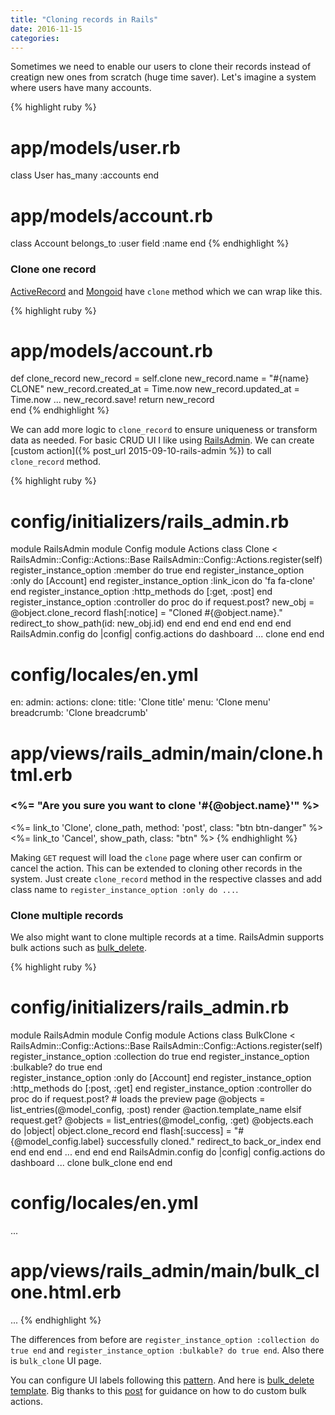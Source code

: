 ```yaml
---
title: "Cloning records in Rails"
date: 2016-11-15
categories:
---
```


Sometimes we need to enable our users to clone their records instead of creatign new ones from scratch (huge time saver).  Let's imagine a system where users have many accounts.  

{% highlight ruby %}
# app/models/user.rb
class User
  has_many :accounts
end
# app/models/account.rb
class Account
  belongs_to :user
  field :name
end
{% endhighlight %}

### Clone one record

[ActiveRecord](http://apidock.com/rails/ActiveRecord/Base/clone) and [Mongoid](http://www.rubydoc.info/github/mongoid/mongoid/Mongoid/Copyable) have `clone` method which we can wrap like this.

{% highlight ruby %}
# app/models/account.rb
def clone_record
  new_record = self.clone
  new_record.name = "#{name} CLONE"
  new_record.created_at = Time.now
  new_record.updated_at = Time.now
  ...
  new_record.save!
  return new_record  
end
{% endhighlight %}

We can add more logic to `clone_record` to ensure uniqueness or transform data as needed.  For basic CRUD UI I like using [RailsAdmin](https://github.com/sferik/rails_admin).  We can create [custom action]({% post_url 2015-09-10-rails-admin %}) to call `clone_record` method.

{% highlight ruby %}
# config/initializers/rails_admin.rb
module RailsAdmin
  module Config
    module Actions
      class Clone < RailsAdmin::Config::Actions::Base
        RailsAdmin::Config::Actions.register(self)
        register_instance_option :member do true end
        register_instance_option :only do [Account] end
        register_instance_option :link_icon do 'fa fa-clone' end
        register_instance_option :http_methods do [:get, :post] end
        register_instance_option :controller do
          proc do
            if request.post?
              new_obj = @object.clone_record
              flash[:notice] = "Cloned #{@object.name}."
              redirect_to show_path(id: new_obj.id)
            end
          end
        end
      end
    end
  end
end
RailsAdmin.config do |config|
  config.actions do
    dashboard
    ...
    clone
  end
end
# config/locales/en.yml
en:
  admin:
    actions:
      clone:
        title: 'Clone title'
        menu: 'Clone menu'
        breadcrumb: 'Clone breadcrumb'
# app/views/rails_admin/main/clone.html.erb
<h3><%= "Are you sure you want to clone '#{@object.name}'" %></h3>
<%= link_to 'Clone', clone_path, method: 'post', class: "btn btn-danger" %>
<%= link_to 'Cancel', show_path, class: "btn" %>
{% endhighlight %}

Making `GET` request will load the `clone` page where user can confirm or cancel the action.  This can be extended to cloning other records in the system.  Just create `clone_record` method in the respective classes and add class name to `register_instance_option :only do ...`.  

### Clone multiple records

We also might want to clone multiple records at a time.  RailsAdmin supports bulk actions such as [bulk_delete](https://github.com/sferik/rails_admin/blob/master/lib/rails_admin/config/actions/bulk_delete.rb).  

{% highlight ruby %}
# config/initializers/rails_admin.rb
module RailsAdmin
  module Config
    module Actions
      class BulkClone < RailsAdmin::Config::Actions::Base
        RailsAdmin::Config::Actions.register(self)
        register_instance_option :collection do true end
        register_instance_option :bulkable? do true end          
        register_instance_option :only do [Account] end
        register_instance_option :http_methods do [:post, :get] end
        register_instance_option :controller do
          proc do
            if request.post?
              # loads the preview page
              @objects = list_entries(@model_config, :post)
              render @action.template_name
            elsif request.get?
              @objects = list_entries(@model_config, :get)
              @objects.each do |object|
                object.clone_record
              end 
              flash[:success] = "#{@model_config.label} successfully cloned."
              redirect_to back_or_index
            end
          end
        end
      end
      ...
    end
  end
end
RailsAdmin.config do |config|
  config.actions do
    dashboard
    ...
    clone
    bulk_clone
  end
end
# config/locales/en.yml
...
# app/views/rails_admin/main/bulk_clone.html.erb
...
{% endhighlight %}

The differences from before are `register_instance_option :collection do true end` and `register_instance_option :bulkable? do true end`.  Also there is `bulk_clone` UI page.  

You can configure UI labels following this [pattern](https://github.com/sferik/rails_admin/blob/master/config/locales/rails_admin.en.yml).  And here is [bulk_delete template](https://github.com/sferik/rails_admin/blob/master/app/views/rails_admin/main/bulk_delete.html.haml).  Big thanks to this [post](http://fernandomarcelo.com/2012/05/rails-admin-creating-a-custom-action/) for guidance on how to do custom bulk actions.  